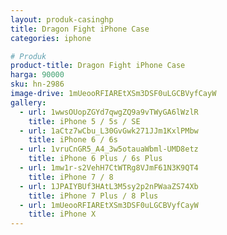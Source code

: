 ```yaml
---
layout: produk-casinghp
title: Dragon Fight iPhone Case
categories: iphone

# Produk
product-title: Dragon Fight iPhone Case
harga: 90000
sku: hn-2986
image-drive: 1mUeooRFIAREtXSm3DSF0uLGCBVyfCayW
gallery:
  - url: 1wwsOUopZGYd7qwgZQ9a9vTWyGA6lWzlR
    title: iPhone 5 / 5s / SE
  - url: 1aCtz7wCbu_L30GvGwk271JJm1KxlPMbw
    title: iPhone 6 / 6s
  - url: 1vruCnGR5_A4_3w5otauaWbml-UMD8etz
    title: iPhone 6 Plus / 6s Plus
  - url: 1mw1r-s2VehH7CtWTRg8VJmF61N3K9QT4
    title: iPhone 7 / 8
  - url: 1JPAIYBUf3HAtL3M5sy2p2nPWaaZS74Xb
    title: iPhone 7 Plus / 8 Plus
  - url: 1mUeooRFIAREtXSm3DSF0uLGCBVyfCayW
    title: iPhone X
---
```


